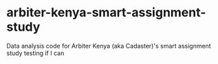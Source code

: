 # arbiter-kenya-smart-assignment-study
Data analysis code for Arbiter Kenya (aka Cadaster)'s smart assignment study
testing if I can 

